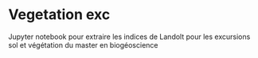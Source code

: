 # Vegetation exc
 Jupyter notebook pour extraire les indices de Landolt pour les excursions sol et végétation du master en biogéoscience
